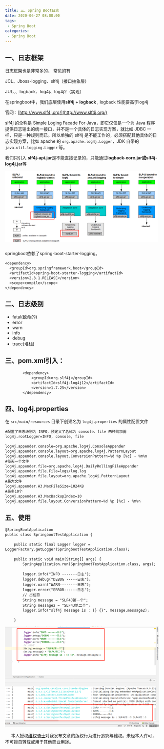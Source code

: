 ```yaml
---
title: 三、Spring Boot日志
date: 2020-06-27 08:00:00
tags:
 - Spring Boot
categories:
 - Spring Boot
---
```


## 一、日志框架

日志框架也是非常多的， 常见的有<br>

JCL、Jboss-logging、slf4j（接口抽象层）<br>

JUL、、logback、log4j、log4j2（实现）<br>

在springboot中，我们底层使用**slf4j + logback** , logback 性能要高于log4j

官网：[http://www.slf4j.org/](http://www.slf4j.org/)<br>

slf4j 的全称是 Simple Loging Facade For Java，即它仅仅是一个为 Java 程序提供日志输出的统一接口，并不是一个具体的日志实现方案，就比如 JDBC 一样，只是一种规则而已。所以单独的 slf4j 是不能工作的，必须搭配其他具体的日志实现方案，比如 apache 的 `org.apache.log4j.Logger`，JDK 自带的 `java.util.logging.Logger`  等。<br>

我们只引入 **slf4j-api.jar**是不能直接记录的，只能通过**logback-core.jar或slf4j-log4j.jar**等

![2](./c2.png) 

### 

springboot依赖了spring-boot-starter-logging。

```
<dependency>
  <groupId>org.springframework.boot</groupId>
  <artifactId>spring-boot-starter-logging</artifactId>
  <version>2.3.1.RELEASE</version>
  <scope>compile</scope>
</dependency>
```



## 二、日志级别 

- fatal(致命的)
- error
- warn
- info
- debug
- trace(堆栈)

## 三、pom.xml引入： 

```text
        <dependency>
            <groupId>org.slf4j</groupId>
            <artifactId>slf4j-log4j12</artifactId>
            <version>1.7.25</version>
        </dependency>
```

## 四、log4j.properties 

在 `src/main/resources` 目录下创建名为 `log4j.properties` 的属性配置文件

```text
#配置了日志级别为 INFO，预定义了名称为 console、file 两种附加器
log4j.rootLogger=INFO, console, file

log4j.appender.console=org.apache.log4j.ConsoleAppender
log4j.appender.console.layout=org.apache.log4j.PatternLayout
log4j.appender.console.layout.ConversionPattern=%d %p [%c] - %m%n
#每天一个文件
log4j.appender.file=org.apache.log4j.DailyRollingFileAppender
log4j.appender.file.File=logs/log.log
log4j.appender.file.layout=org.apache.log4j.PatternLayout
#最大文件
log4j.appender.A3.MaxFileSize=1024KB
#最多10个
log4j.appender.A3.MaxBackupIndex=10
log4j.appender.file.layout.ConversionPattern=%d %p [%c] - %m%n
```

## 五、使用 

```text
@SpringBootApplication
public class SpringbootTestApplication {

    public static final Logger logger = LoggerFactory.getLogger(SpringbootTestApplication.class);

    public static void main(String[] args) {
        SpringApplication.run(SpringbootTestApplication.class, args);

        logger.info("INFO -------日志");
        logger.debug("DEBUG -----日志");
        logger.warn("WARN--------日志");
        logger.error("ERROR------日志");
        // 占位符
        String message = "SLF4J第一个";
        String message2 = "SLF4J第二个";
        logger.info("slf4j message is : {} {}", message,message2);

    }
```

![2](./c3.jpg)







&nbsp;&nbsp;&nbsp;&nbsp; 本人授权[维权骑士](http://rightknights.com)对我发布文章的版权行为进行追究与维权。未经本人许可，不可擅自转载或用于其他商业用途。



